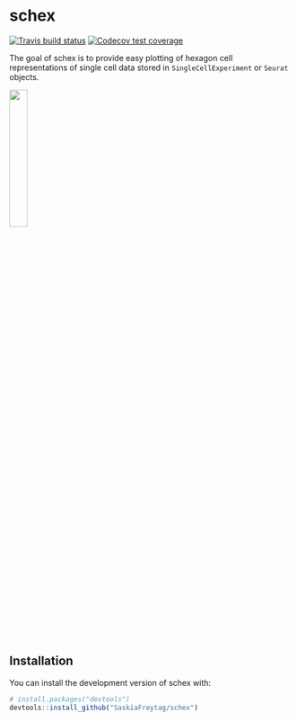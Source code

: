 
<!-- README.md is generated from README.Rmd. Please edit that file -->
schex
=====

<!-- badges: start -->
[![Travis build status](https://travis-ci.org/SaskiaFreytag/schex.svg?branch=master)](https://travis-ci.org/SaskiaFreytag/schex) [![Codecov test coverage](https://codecov.io/gh/SaskiaFreytag/schex/branch/master/graph/badge.svg)](https://codecov.io/gh/SaskiaFreytag/schex?branch=master) <!-- badges: end -->

The goal of schex is to provide easy plotting of hexagon cell representations of single cell data stored in `SingleCellExperiment` or `Seurat` objects.

<img src="misc/schex_hex.png" style="width:25.0%" />

Installation
------------

You can install the development version of schex with:

``` r
# install.packages("devtools")
devtools::install_github("SaskiaFreytag/schex")
```
